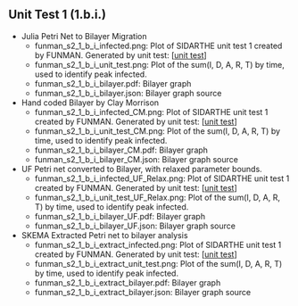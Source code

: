 ## Unit Test 1 (1.b.i.)

- Julia Petri Net to Bilayer Migration
    - funman_s2_1_b_i_infected.png: Plot of SIDARTHE unit test 1 created by FUNMAN. Generated by unit test: [[unit test](https://github.com/ml4ai/funman/blob/6mo-evaluation/scratch/funman_s2_1_b_i_unit_test.py)]
    - funman_s2_1_b_i_unit_test.png: Plot of the sum(I, D, A, R, T) by time, used to identify peak infected. 
    - funman_s2_1_b_i_bilayer.pdf: Bilayer graph
    - funman_s2_1_b_i_bilayer.json: Bilayer graph source
- Hand coded Bilayer by Clay Morrison
    - funman_s2_1_b_i_infected_CM.png: Plot of SIDARTHE unit test 1 created by FUNMAN. Generated by unit test: [[unit test](https://github.com/ml4ai/funman/blob/6mo-evaluation/scratch/funman_s2_1_b_i_unit_test.py)]
    - funman_s2_1_b_i_unit_test_CM.png: Plot of the sum(I, D, A, R, T) by time, used to identify peak infected. 
    - funman_s2_1_b_i_bilayer_CM.pdf: Bilayer graph
    - funman_s2_1_b_i_bilayer_CM.json: Bilayer graph source
- UF Petri net converted to Bilayer, with relaxed parameter bounds.
    - funman_s2_1_b_i_infected_UF_Relax.png: Plot of SIDARTHE unit test 1 created by FUNMAN. Generated by unit test: [[unit test](https://github.com/ml4ai/funman/blob/6mo-evaluation/scratch/funman_s2_1_b_i_unit_test.py)]
    - funman_s2_1_b_i_unit_test_UF_Relax.png: Plot of the sum(I, D, A, R, T) by time, used to identify peak infected. 
    - funman_s2_1_b_i_bilayer_UF.pdf: Bilayer graph
    - funman_s2_1_b_i_bilayer_UF.json: Bilayer graph source
- SKEMA Extracted Petri net to bilayer analysis
    - funman_s2_1_b_i_extract_infected.png: Plot of SIDARTHE unit test 1 created by FUNMAN. Generated by unit test: [[unit test](https://github.com/ml4ai/funman/blob/6mo-evaluation/scratch/funman_s2_1_b_i_unit_test.py)]
    - funman_s2_1_b_i_extract_unit_test.png: Plot of the sum(I, D, A, R, T) by time, used to identify peak infected. 
    - funman_s2_1_b_i_extract_bilayer.pdf: Bilayer graph
    - funman_s2_1_b_i_extract_bilayer.json: Bilayer graph source